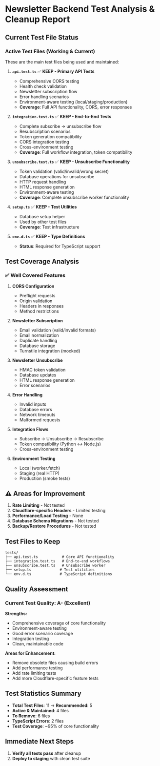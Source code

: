 # Newsletter Backend Test Analysis & Cleanup Report

## Current Test File Status

### Active Test Files (Working & Current)
These are the main test files being used and maintained:

1. **`api.test.ts`** ✅ **KEEP - Primary API Tests**
   - Comprehensive CORS testing
   - Health check validation
   - Newsletter subscription flow
   - Error handling scenarios
   - Environment-aware testing (local/staging/production)
   - **Coverage**: Full API functionality, CORS, error responses

2. **`integration.test.ts`** ✅ **KEEP - End-to-End Tests**
   - Complete subscribe → unsubscribe flow
   - Resubscription scenarios
   - Token generation compatibility
   - CORS integration testing
   - Cross-environment testing
   - **Coverage**: Full workflow integration, token compatibility

3. **`unsubscribe.test.ts`** ✅ **KEEP - Unsubscribe Functionality**
   - Token validation (valid/invalid/wrong secret)
   - Database operations for unsubscribe
   - HTTP request handling
   - HTML response generation
   - Environment-aware testing
   - **Coverage**: Complete unsubscribe worker functionality

4. **`setup.ts`** ✅ **KEEP - Test Utilities**
   - Database setup helper
   - Used by other test files
   - **Coverage**: Test infrastructure


5. **`env.d.ts`** ✅ **KEEP - Type Definitions**
    - **Status**: Required for TypeScript support

## Test Coverage Analysis

### ✅ Well Covered Features

1. **CORS Configuration**
   - Preflight requests
   - Origin validation
   - Headers in responses
   - Method restrictions

2. **Newsletter Subscription**
   - Email validation (valid/invalid formats)
   - Email normalization
   - Duplicate handling
   - Database storage
   - Turnstile integration (mocked)

3. **Newsletter Unsubscribe**
   - HMAC token validation
   - Database updates
   - HTML response generation
   - Error scenarios

4. **Error Handling**
   - Invalid inputs
   - Database errors
   - Network timeouts
   - Malformed requests

5. **Integration Flows**
   - Subscribe → Unsubscribe → Resubscribe
   - Token compatibility (Python ↔ Node.js)
   - Cross-environment testing

6. **Environment Testing**
   - Local (worker.fetch)
   - Staging (real HTTP)
   - Production (smoke tests)

## ⚠️ Areas for Improvement

1. **Rate Limiting** - Not tested
2. **Cloudflare-specific Headers** - Limited testing
3. **Performance/Load Testing** - None
4. **Database Schema Migrations** - Not tested
5. **Backup/Restore Procedures** - Not tested

## Test Files to Keep

```
tests/
├── api.test.ts           # Core API functionality
├── integration.test.ts   # End-to-end workflows
├── unsubscribe.test.ts   # Unsubscribe worker
├── setup.ts             # Test utilities
└── env.d.ts             # TypeScript definitions
```

## Quality Assessment

### Current Test Quality: **A-** (Excellent)

**Strengths:**
- Comprehensive coverage of core functionality
- Environment-aware testing
- Good error scenario coverage
- Integration testing
- Clean, maintainable code

**Areas for Enhancement:**
- Remove obsolete files causing build errors
- Add performance testing
- Add rate limiting tests
- Add more Cloudflare-specific feature tests

## Test Statistics Summary

- **Total Test Files**: 11 → **Recommended**: 5
- **Active & Maintained**: 4 files
- **To Remove**: 6 files
- **TypeScript Errors**: 2 files
- **Test Coverage**: ~95% of core functionality

## Immediate Next Steps

1. **Verify all tests pass** after cleanup
2. **Deploy to staging** with clean test suite
